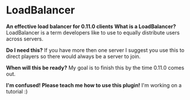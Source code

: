 # LoadBalancer
**An effective load balancer for 0.11.0 clients**
**What is a LoadBalancer?**
LoadBalancer is a term developers like to use to equally distribute users across servers.

**Do I need this?**
If you have more then one server I suggest you use this to direct players so there would always be a server to join.

**When will this be ready?**
My goal is to finish this by the time 0.11.0 comes out.

**I'm confused! Please teach me how to use this plugin!**
I'm working on a tutorial :)
